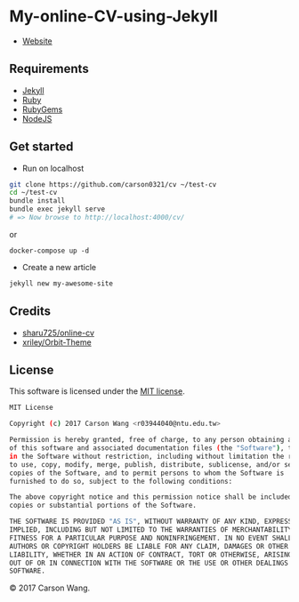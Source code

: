# My-online-CV-using-Jekyll

* [Website](https://carson0321.github.io/cv/)

## Requirements

* [Jekyll](https://jekyllrb.com/docs/installation/)
* [Ruby](https://www.ruby-lang.org/en/documentation/installation/)
* [RubyGems](https://rubygems.org/pages/download)
* [NodeJS](https://nodejs.org/en/download/)

## Get started

* Run on localhost

```bash
git clone https://github.com/carson0321/cv ~/test-cv
cd ~/test-cv
bundle install
bundle exec jekyll serve
# => Now browse to http://localhost:4000/cv/
```

or

```bash
docker-compose up -d
```

* Create a new article

```bash
jekyll new my-awesome-site
```

## Credits

* [sharu725/online-cv](https://github.com/sharu725/online-cv)
* [xriley/Orbit-Theme](https://github.com/xriley/Orbit-Theme)

## License

This software is licensed under the [MIT license](http://en.wikipedia.org/wiki/MIT_License).

```bash
MIT License

Copyright (c) 2017 Carson Wang <r03944040@ntu.edu.tw>

Permission is hereby granted, free of charge, to any person obtaining a copy
of this software and associated documentation files (the "Software"), to deal
in the Software without restriction, including without limitation the rights
to use, copy, modify, merge, publish, distribute, sublicense, and/or sell
copies of the Software, and to permit persons to whom the Software is
furnished to do so, subject to the following conditions:

The above copyright notice and this permission notice shall be included in all
copies or substantial portions of the Software.

THE SOFTWARE IS PROVIDED "AS IS", WITHOUT WARRANTY OF ANY KIND, EXPRESS OR
IMPLIED, INCLUDING BUT NOT LIMITED TO THE WARRANTIES OF MERCHANTABILITY,
FITNESS FOR A PARTICULAR PURPOSE AND NONINFRINGEMENT. IN NO EVENT SHALL THE
AUTHORS OR COPYRIGHT HOLDERS BE LIABLE FOR ANY CLAIM, DAMAGES OR OTHER
LIABILITY, WHETHER IN AN ACTION OF CONTRACT, TORT OR OTHERWISE, ARISING FROM,
OUT OF OR IN CONNECTION WITH THE SOFTWARE OR THE USE OR OTHER DEALINGS IN THE
SOFTWARE.

```

© 2017 Carson Wang.
